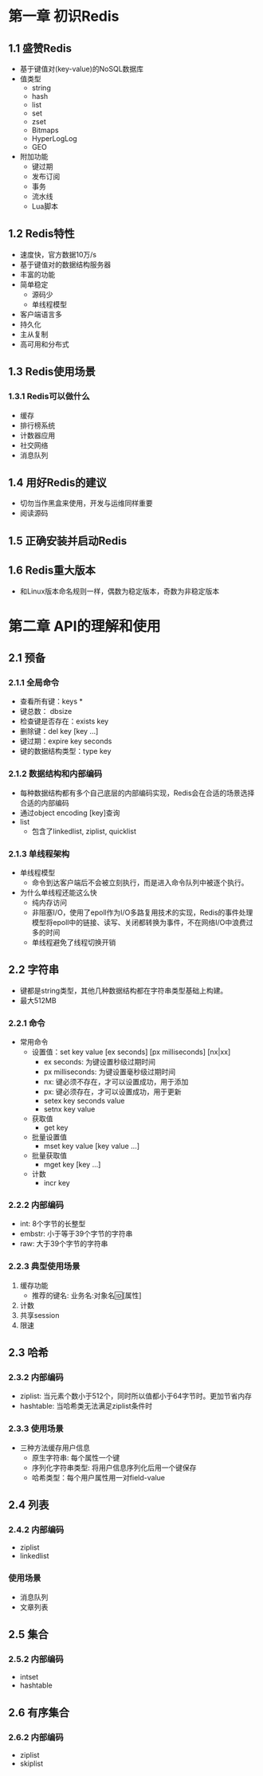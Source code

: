 # 第一章 初识Redis
## 1.1 盛赞Redis
* 基于键值对(key-value)的NoSQL数据库
* 值类型
  * string
  * hash
  * list
  * set
  * zset
  * Bitmaps
  * HyperLogLog
  * GEO
* 附加功能
  * 键过期
  * 发布订阅
  * 事务
  * 流水线
  * Lua脚本

## 1.2 Redis特性
* 速度快，官方数据10万/s
* 基于键值对的数据结构服务器
* 丰富的功能
* 简单稳定
  * 源码少
  * 单线程模型
* 客户端语言多
* 持久化
* 主从复制
* 高可用和分布式

## 1.3 Redis使用场景
### 1.3.1 Redis可以做什么
* 缓存
* 排行榜系统
* 计数器应用
* 社交网络
* 消息队列

## 1.4 用好Redis的建议
* 切勿当作黑盒来使用，开发与运维同样重要
* 阅读源码

## 1.5 正确安装并启动Redis

## 1.6 Redis重大版本
* 和Linux版本命名规则一样，偶数为稳定版本，奇数为非稳定版本

# 第二章 API的理解和使用
## 2.1 预备
### 2.1.1 全局命令
* 查看所有键：keys *
* 键总数： dbsize
* 检查键是否存在：exists key
* 删除键：del key [key ...]
* 键过期：expire key seconds
* 键的数据结构类型：type key
### 2.1.2 数据结构和内部编码
* 每种数据结构都有多个自己底层的内部编码实现，Redis会在合适的场景选择合适的内部编码
* 通过object encoding [key]查询
* list
  * 包含了linkedlist, ziplist, quicklist
### 2.1.3 单线程架构
* 单线程模型
  * 命令到达客户端后不会被立刻执行，而是进入命令队列中被逐个执行。
* 为什么单线程还能这么快
  * 纯内存访问
  * 非阻塞I/O，使用了epoll作为I/O多路复用技术的实现，Redis的事件处理模型将epoll中的链接、读写、关闭都转换为事件，不在网络I/O中浪费过多的时间
  * 单线程避免了线程切换开销

## 2.2 字符串
* 键都是string类型，其他几种数据结构都在字符串类型基础上构建。
* 最大512MB
### 2.2.1 命令
* 常用命令
  * 设置值：set key value [ex seconds] [px milliseconds] [nx|xx]
    * ex seconds: 为键设置秒级过期时间
    * px milliseconds: 为键设置毫秒级过期时间
    * nx: 键必须不存在，才可以设置成功，用于添加
    * px: 键必须存在，才可以设置成功，用于更新
    * setex key seconds value
    * setnx key value
  * 获取值
    * get key
  * 批量设置值
    * mset key value [key value ...]
  * 批量获取值
    * mget key [key ...]
  * 计数
    * incr key
### 2.2.2 内部编码
* int: 8个字节的长整型
* embstr: 小于等于39个字节的字符串
* raw: 大于39个字节的字符串

### 2.2.3 典型使用场景
1. 缓存功能
   * 推荐的键名: 业务名:对象名:id:[属性]
2. 计数
3. 共享session
4. 限速

## 2.3 哈希
### 2.3.2 内部编码
* ziplist: 当元素个数小于512个，同时所以值都小于64字节时。更加节省内存
* hashtable: 当哈希类无法满足ziplist条件时
### 2.3.3 使用场景
* 三种方法缓存用户信息
  * 原生字符串: 每个属性一个键
  * 序列化字符串类型: 将用户信息序列化后用一个键保存
  * 哈希类型：每个用户属性用一对field-value

## 2.4 列表
### 2.4.2 内部编码
* ziplist
* linkedlist

### 使用场景
* 消息队列
* 文章列表

## 2.5 集合
### 2.5.2 内部编码
* intset
* hashtable

## 2.6 有序集合
### 2.6.2 内部编码
* ziplist
* skiplist